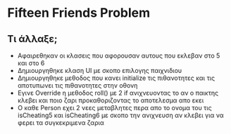 # Fifteen Friends Problem

## Τι άλλαξε;

* Αφαιρεθηκαν οι κλασεις που αφορουσαν αυτους που εκλεβαν στο 5 και στο 6
* Δημιουργηθηκε κλαση UI με σκοπο επιλογης παιχνιδιου
* Δημιουργηθηκε μεθοδος που κανει initialize τις πιθανοτητες και τις αποτυπωνει τις πιθανοτητες στην οθονη
* Εγινε Override η μεθοδος roll() με 2 if ανιχνευοντας το αν ο παικτης κλεβει και ποιο ζαρι προκαθοριζοντας το αποτελεσμα απο εκει
* Ο καθε Person εχει 2 νεες μεταβλητες περα απο το ονομα του τις isCheating5 και isCheating6 με σκοπο την ανιχνευση αν κλεβει για να φερει τα συγκεκριμενα ζαρια
